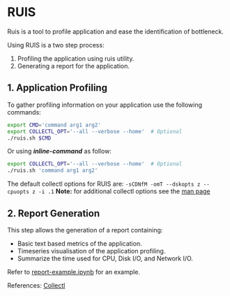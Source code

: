 # RUIS

Ruis is a tool to profile application and ease the identification of bottleneck.

Using RUIS is a two step process:

1. Profiling the application using ruis utility.
2. Generating a report for the application.

## 1. Application Profiling

To gather profiling information on your application use the following commands:

```bash
export CMD='command arg1 arg2'
export COLLECTL_OPT='--all --verbose --home'  # Optional
./ruis.sh $CMD
```

Or using **_inline-command_** as follow:

```bash
export COLLECTL_OPT='--all --verbose --home'  # Optional
./ruis.sh 'command arg1 arg2'
```

The default collectl options for RUIS are: `-sCDNfM -omT --dskopts z --cpuopts z -i .1`
**Note:** for additional collectl options see the [man page](https://linux.die.net/man/1/collectl)

## 2. Report Generation

This step allows the generation of a report containing:

- Basic text based metrics of the application.
- Timeseries visualisation of the application profiling.
- Summarize the time used for CPU, Disk I/O, and Network I/O.

Refer to [report-example.ipynb](report-example.ipynb) for an example.

References:
[Collectl](http://collectl.sourceforge.net/index.html)
